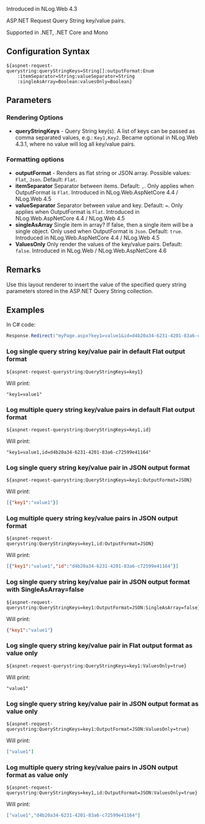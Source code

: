 Introduced in NLog.Web 4.3

ASP.NET Request Query String key/value pairs. 

Supported in .NET, .NET Core and Mono

## Configuration Syntax
```
${aspnet-request-querystring:queryStringKeys=String[]:outputFormat:Enum
    :itemSeparator=String:valueSeparator=String
    :singleAsArray=Boolean:valuesOnly=Boolean}
```

## Parameters
### Rendering Options
* **queryStringKeys** - Query String key(s). A list of keys can be passed as comma separated values, e.g.: `Key1,Key2`. Became optional in NLog.Web 4.3.1, where no value will log all key/value pairs.

### Formatting options
* **outputFormat** - Renders as flat string or JSON array. Possible values: `Flat`, `Json`. Default: `Flat`.
* **itemSeparator** Separator between items. Default: `,`. Only applies when OutputFormat is `Flat`. Introduced in NLog.Web.AspNetCore 4.4  / NLog.Web 4.5 
* **valueSeparator** Separator between value and key. Default: `=`. Only applies when OutputFormat is `Flat`. Introduced in NLog.Web.AspNetCore 4.4  / NLog.Web 4.5 
* **singleAsArray** Single item in array? If false, then a single item will be a single object. Only used when OutputFormat is `Json`. Default: `true`. Introduced in NLog.Web.AspNetCore 4.4  / NLog.Web 4.5 
* **ValuesOnly** Only render the values of the key/value pairs. Default: `false`. Introduced in NLog.Web / NLog.Web.AspNetCore 4.6


## Remarks
Use this layout renderer to insert the value of the specified query string parameters stored in the ASP.NET Query String collection.

## Examples

In C# code:
```c#
Response.Redirect("myPage.aspx?key1=value1&id=d4b20a34-6231-4201-83a6-c72599e41164");
```

### Log single query string key/value pair in default Flat output format
```
${aspnet-request-querystring:QueryStringKeys=key1}
```
Will print:
```
"key1=value1"
```

### Log multiple query string key/value pairs in default Flat output format
```
${aspnet-request-querystring:QueryStringKeys=key1,id}
```
Will print:
```
"key1=value1,id=d4b20a34-6231-4201-83a6-c72599e41164"
```

### Log single query string key/value pair in JSON output format
```
${aspnet-request-querystring:QueryStringKeys=key1:OutputFormat=JSON}
```
Will print:
```json
[{"key1":"value1"}]
```

### Log multiple query string key/value pairs in JSON output format
```
${aspnet-request-querystring:QueryStringKeys=key1,id:OutputFormat=JSON}
```
Will print:
```json
[{"key1":"value1","id":"d4b20a34-6231-4201-83a6-c72599e41164"}]
```

### Log single query string key/value pair in JSON output format with SingleAsArray=false
```
${aspnet-request-querystring:QueryStringKeys=key1:OutputFormat=JSON:SingleAsArray=false}
```
Will print:
```json
{"key1":"value1"}
```

### Log single query string key/value pair in Flat output format as value only
```
${aspnet-request-querystring:QueryStringKeys=key1:ValuesOnly=true}
```
Will print:
```
"value1"
```

### Log single query string key/value pair in JSON output format as value only
```
${aspnet-request-querystring:QueryStringKeys=key1:OutputFormat=JSON:ValuesOnly=true}
```
Will print:
```json
["value1"]
```

### Log multiple query string key/value pairs in JSON output format as value only
```
${aspnet-request-querystring:QueryStringKeys=key1,id:OutputFormat=JSON:ValuesOnly=true}
```
Will print:
```json
["value1","d4b20a34-6231-4201-83a6-c72599e41164"]
```
